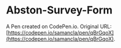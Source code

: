 # Abston-Survey-Form

A Pen created on CodePen.io. Original URL: [https://codepen.io/samancla/pen/qBrGqoX](https://codepen.io/samancla/pen/qBrGqoX).


